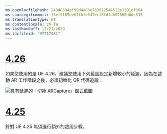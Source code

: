 ```yaml
---
ms.openlocfilehash: 24348394ef99d4a86e783012544512e1391ef064
ms.sourcegitcommit: 13ef9f89ee61fbfe547ecf5fdfdb97560a0de833
ms.translationtype: HT
ms.contentlocale: zh-TW
ms.lasthandoff: 12/21/2020
ms.locfileid: "97717481"
---
```

# <a name="426"></a>[4.26](#tab/426)

如果您使用的是 UE 4.26，建議您使用下列藍圖設定新增較小的延遲，因為在啟動 AR 工作階段之後，必須初始化 QR 代碼追蹤：

![具有延遲的「切換 ARCapture」函式藍圖](../images/qr-codes-img-01.png)

# <a name="425"></a>[4.25](#tab/425)

針對 UE 4.25 無須進行額外的啟用步驟。

